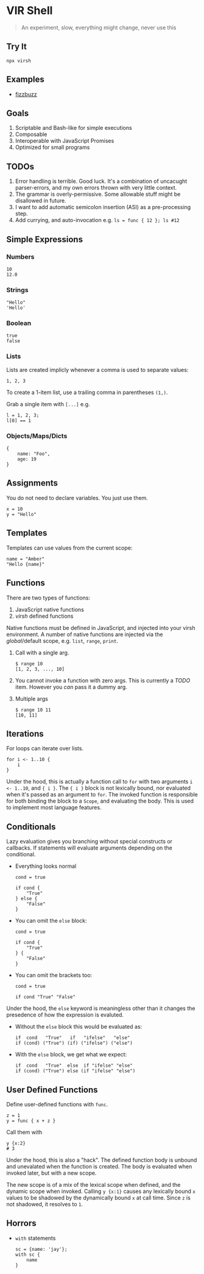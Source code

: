 # VIR Shell

> An experiment, slow, everything might change, never use this

## Try It

```
npx virsh
```

## Examples

- [fizzbuzz](./scripts/fizzbuzz.virsh)

## Goals

1. Scriptable and Bash-like for simple executions
2. Composable
3. Interoperable with JavaScript Promises
4. Optimized for small programs

## TODOs

1. Error handling is terrible. Good luck. It's a combination of uncacught parser-errors, and my own errors thrown with very little context.
2. The grammar is overly-permissive. Some allowable stuff might be disallowed in future.
3. I want to add automatic semicolon insertion (ASI) as a pre-processing step.
4. Add currying, and auto-invocation e.g. `ls = func { 12 }; ls #12`

## Simple Expressions

### Numbers

```
10
12.0
```
### Strings

```
"Hello"
'Hello'
```
### Boolean

```
true
false
```
### Lists

Lists are created implicly whenever a comma is used to separate values:

```
1, 2, 3
```

To create a 1-item list, use a trailing comma in parentheses `(1,)`.

Grab a single item with `[...]` e.g.

```
l = 1, 2, 3;
l[0] == 1
```

### Objects/Maps/Dicts

```
{
    name: "Foo",
    age: 19
}
```

## Assignments

You do not need to declare variables.
You just use them.

```
x = 10
y = "Hello"
```

## Templates

Templates can use values from the current scope:

```
name = "Amber"
"Hello {name}"
```

## Functions

There are two types of functions:

1. JavaScript native functions
2. _virsh_ defined functions

Native functions must be defined in JavaScript, and injected into your virsh environment.
A number of native functions are injected via the _global_/default scope, e.g. `list`, `range`, `print`.

1. Call with a single arg.

    ```
    $ range 10
    [1, 2, 3, ..., 10]
    ```
2. You cannot invoke a function with zero args.
    This is currently a _TODO_ item.
    However you _can_ pass it a dummy arg.
3. Multiple args

    ```
    $ range 10 11
    [10, 11]
    ```

## Iterations

For loops can iterate over lists.

```
for i <- 1..10 {
    i
}
```

Under the hood, this is actually a function call to `for` with two arguments `i <- 1..10`, and `{ i }`.
The `{ i }` block is not lexically bound, nor evaluated when it's passed as an argument to `for`.
The invoked function is responsible for both binding the block to a `Scope`, and evaluating the body.
This is used to implement most language features.

## Conditionals

Lazy evaluation gives you branching without special constructs or callbacks.
If statements will evaluate arguments depending on the conditional.

- Everything looks normal

    ```
    cond = true

    if cond {
        "True"
    } else {
        "False"
    }
    ```
- You can omit the `else` block:

    ```
    cond = true

    if cond {
        "True"
    } {
        "False"
    }
    ```
- You can omit the brackets too:

    ```
    cond = true

    if cond "True" "False"
    ```

Under the hood, the `else` keyword is meaningless other than it changes the presedence of how the expression is evaluted.

- Without the `else` block this would be evaluated as:

    ```
    if  cond   "True"   if   "ifelse"   "else"
    if (cond) ("True") (if) ("ifelse") ("else")
    ```
- With the `else` block, we get what we expect:

    ```
    if  cond   "True"  else  if "ifelse" "else"
    if (cond) ("True") else (if "ifelse" "else")
    ```

## User Defined Functions

Define user-defined functions with `func`.

```
z = 1
y = func { x + z }
```

Call them with

```
y {x:2}
# 3
```

Under the hood, this is also a "hack". The defined function body is unbound and unevalated when the function is created.
The body is evaluated when invoked later, but with a new scope.

The new scope is of a mix of the lexical scope when defined, and the dynamic scope when invoked.
Calling `y {x:1}` causes any lexically bound `x` values to be shadowed by the dynamically bound `x` at call time.
Since `z` is not shadowed, it resolves to `1`.

## Horrors

- `with` statements

    ```
    sc = {name: 'jay'};
    with sc {
        name
    }
    ```
